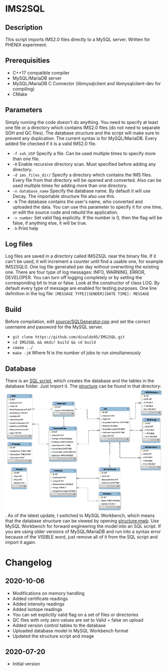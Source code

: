 # IMS2SQL

## Description
This script imports IMS2.0 files directly to a MySQL server. Written for PHENIX experiment.

## Prerequisities
* C++17 compatible compiler
* MySQL/MariaDB server
* MySQL/MariaDB C Connector (libmysqlclient and libmysqlclient-dev for compiling)
* CMake

## Parameters
Simply running the code doesn't do anything. You need to specify at least one file or a directory which contains IMS2.0 files (do not need to separate SOH and QC files). The database structure and the script will make sure to prevent any duplication. The current syntax is for MySQL/MariaDB. Every added file checked if it is a valid IMS2.0 file.
- `-f soh_USP` Specify a file. Can be used multiple times to specify more than one file.
- `-R` Enable recursive directory scan. Must specified before adding any directory.
- `-d ims_files_dir/` Specify a directory which contains the IMS files. Every file from that directory will be opened and converted. Also can be used multiple times for adding more than one directory.
- `-n database_name` Specify the database name. By default it will use Decay. The importable structure file also use this.
- `-N` The database contains the user's name, who converted and uploaded the data. You can use this parameter to specify it for one time, or edit the source code and rebuild the application.
- `-v number` Set valid flag explicitly. If the number is 0, then the flag will be false, if anything else, it will be true. 
- `-h` Print help 

## Log files
Log files are saved in a directory called IMS2SQL near the binary file. If it can't be used, it will increment a counter until find a usable one, for example IMS2SQL0. One log file generated per day without overwriting the existing one. There are four type of log messages: INFO, WARNING, ERROR, DEVELOPER. You can turn off logging completely or by setting the corresponding bit to true or false. Look at the constructor of class LOG. By default every type of message are enabled for testing purposes. One line definition in the log file: `[MESSAGE TYPE][SENDER][DATE TIME]: MESSAGE`


## Build
Before compilation, edit [source/SQLGenerator.cpp](source/SQLGenerator.cpp) and set the correct username and password for the MySQL server.
 - `git clone https://github.com/divaldo95/IMS2SQL.git`
 - `cd IMS2SQL && mkdir build && cd build`
 - `cmake ../`
 - `make -jN` Where N is the number of jobs to run simultaneously

 ## Database
 There is an [SQL script](database/decay_mysql_create.sql), which creates the database and the tables in the database folder. Just import it.
 The [structure](database/structure.png) can be found in that directory: ![DB structure](database/structure.png). As of the latest update, I switched to MySQL Workbench, which means that the database structure can be viewed by opening [structure.mwb](database/structure.mwb). Use MySQL Workbench for forward engineering the model into an SQL script. If you are using older versions of MySQL/MariaDB and run into a syntax error because of the VISIBLE word, just remove all of it from the SQL script and import it again.

# Changelog
## 2020-10-06
* Modifications on memory handling
* Added certificate readings
* Added intensity readings
* Added isotope readings
* You can set explicitly valid flag on a set of files or directories
* QC files with only zero values are set to Valid = false on upload
* Added version control tables to the database
* Uploaded database model in MySQL Workbench format
* Updated the structure script and image

## 2020-07-20
* Initial version
